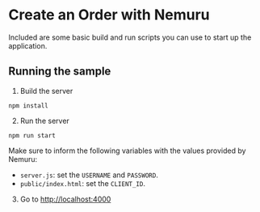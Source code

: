# Create an Order with Nemuru

Included are some basic build and run scripts you can use to start up the application.

## Running the sample

1. Build the server

```shell
npm install
```

2. Run the server

```shell
npm run start
```

Make sure to inform the following variables with the values provided by Nemuru:

- `server.js`: set the `USERNAME` and `PASSWORD`.
- `public/index.html`: set the `CLIENT_ID`.

3. Go to [http://localhost:4000](http://localhost:4000)
